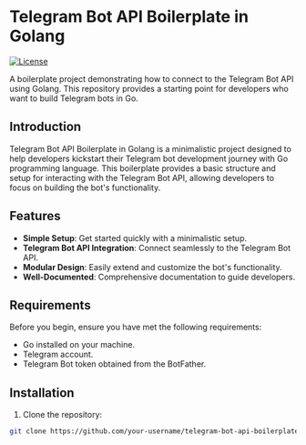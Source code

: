 # Telegram Bot API Boilerplate in Golang

[![License](https://img.shields.io/badge/license-MIT-blue.svg)](LICENSE)

A boilerplate project demonstrating how to connect to the Telegram Bot API using Golang. This repository provides a starting point for developers who want to build Telegram bots in Go.

## Introduction

Telegram Bot API Boilerplate in Golang is a minimalistic project designed to help developers kickstart their Telegram bot development journey with Go programming language. This boilerplate provides a basic structure and setup for interacting with the Telegram Bot API, allowing developers to focus on building the bot's functionality.

## Features

- **Simple Setup**: Get started quickly with a minimalistic setup.
- **Telegram Bot API Integration**: Connect seamlessly to the Telegram Bot API.
- **Modular Design**: Easily extend and customize the bot's functionality.
- **Well-Documented**: Comprehensive documentation to guide developers.

## Requirements

Before you begin, ensure you have met the following requirements:
- Go installed on your machine.
- Telegram account.
- Telegram Bot token obtained from the BotFather.

## Installation

1. Clone the repository:

```bash
git clone https://github.com/your-username/telegram-bot-api-boilerplate-golang.git

